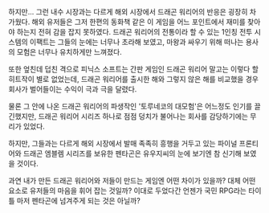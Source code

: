 하지만... 
그런 내수 시장과는 다르게 해외 시장에서 드래곤 워리어의 반응은 굉장히 차가웠다. 
해외 유저들은 그저 한편의 동화책 같은 이 게임을 어느 포인트에서 재미를 찾아야 하는지 전혀 감을 잡지 못하였다. 
드래곤 워리어의 전통이라 할 수 있는 1인칭 전투 시스템의 이팩트는 그들의 눈에는 너무나 초라해 보였고, 마왕과 싸우기 위해 떠나는 용사의 모험은 너무나 유치하게만 느껴졌다. 

또한 엎친데 덥친 격으로 피닉스 소프트는 간판 게임인 드래곤 워리어 말고는 이렇다 할 히트작이 별로 없었는데, 드래곤 워리어를 출시한 해와 그렇지 않은 해를 비교했을 경우 회사가 벌어들이는 수익이 극과 극을 달렸다. 

물론 그 안에 나온 드래곤 워리어의 파생작인 '토루네코의 대모험'은 어느정도 인기를 끌긴했지만, 드래곤 워리어 시리즈 하나로 점점 덩치가 불어나는 회사를 감당하기에는 무리가 있었다. 

하지만, 그들과는 다르게 해외 시장에서 발매 족족히 흥행을 거두고 있는 파이널 프론티어와 드래곤 엠블렘 시리즈를 보유한 펜타곤은 유우지씨의 눈에 보기엔 참 신기해 보였을 것이다. 

과연 내가 만든 드래곤 워리어와 저들이 만드는 게임엔 어떤 차이가 있을까? 
대체 어떤 요소로 유저들의 마음을 휘어 잡는 것일까? 
이대로 두었다간 언젠가 국민 RPG라는 타이틀 마저 펜타곤에 넘겨주게 되는 것은 아닐까? 